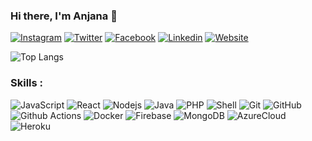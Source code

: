 ### Hi there, I'm Anjana 👋

[![Instagram](https://img.shields.io/badge/Instagram-222222?&style=flat-square&logo=instagram&logoColor=white&link=https://www.instagram.com/di_nethra_99)](https://www.instagram.com/di_nethra_99/)
[![Twitter](https://img.shields.io/badge/-Twitter-222222?style=flat-square&logo=twitter&logoColor=white&link=https://twitter.com/anjana_dinethra/)](https://twitter.com/anjana_dinethra/)
[![Facebook](https://img.shields.io/badge/Facebook-222222?&style=flat-square&logo=facebook&logoColor=white&link=https://www.facebook.com/anjana.dinethrasamarakoon)](https://www.facebook.com/anjana.dinethrasamarakoon/)
[![Linkedin](https://img.shields.io/badge/-LinkedIn-222222?style=flat-square&logo=Linkedin&logoColor=white&link=https://www.linkedin.com/in/anjana-dinethra-samarakoon/)](https://www.linkedin.com/in/anjana-dinethra-samarakoon-66540a1a1/)
[![Website](https://img.shields.io/badge/WebSite-222222?&style=flat-square&logo=google-chrome&logoColor=white&link=https://di-nethra.github.io)](https://di-nethra.github.io/)
<br/>

![Top Langs](https://github-readme-stats.vercel.app/api/top-langs/?username=di-nethra&layout=compact)


### Skills : <br/>

![JavaScript](https://img.shields.io/badge/-JavaScript-black?style=flat-square&logo=javascript)
![React](https://img.shields.io/badge/-React.js-2088FF?style=flat-square&logo=react)
![Nodejs](https://img.shields.io/badge/-Nodejs-black?style=flat-square&logo=Node.js)
![Java](https://img.shields.io/badge/-Java-red?style=flat-square&logo=java)
![PHP](https://img.shields.io/badge/PHP-black?style=flat-square&logo=php)
![Shell](https://img.shields.io/badge/Shell-black?style=flat-square&logo=php)
![Git](https://img.shields.io/badge/-Git-black?style=flat-square&logo=git)
![GitHub](https://img.shields.io/badge/-GitHub-181717?style=flat-square&logo=github)
![Github Actions](http://img.shields.io/badge/-Github%20Actions-2088FF?style=flat-square&logo=github-actions&logoColor=ffffff)
![Docker](https://img.shields.io/badge/-Docker-black?style=flat-square&logo=docker)
![Firebase](https://img.shields.io/badge/Firebase-007ACC?style=flat-square&logo=firebase)
![MongoDB](https://img.shields.io/badge/-MongoDB-black?style=flat-square&logo=mongodb)
![AzureCloud](https://img.shields.io/badge/Microsoft%20Azure-02569B?style=flat-square&logo=microsoft-azure)
![Heroku](https://img.shields.io/badge/-Heroku-430098?style=flat-square&logo=heroku)
